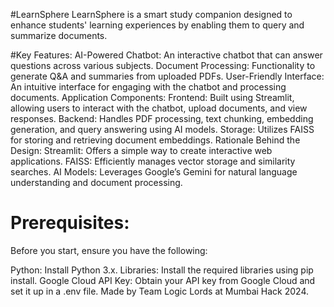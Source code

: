 #LearnSphere
LearnSphere is a smart study companion designed to enhance students' learning experiences by enabling them to query and summarize documents.

#Key Features:
AI-Powered Chatbot: An interactive chatbot that can answer questions across various subjects.
Document Processing: Functionality to generate Q&A and summaries from uploaded PDFs.
User-Friendly Interface: An intuitive interface for engaging with the chatbot and processing documents.
Application Components:
Frontend: Built using Streamlit, allowing users to interact with the chatbot, upload documents, and view responses.
Backend: Handles PDF processing, text chunking, embedding generation, and query answering using AI models.
Storage: Utilizes FAISS for storing and retrieving document embeddings.
Rationale Behind the Design:
Streamlit: Offers a simple way to create interactive web applications.
FAISS: Efficiently manages vector storage and similarity searches.
AI Models: Leverages Google’s Gemini for natural language understanding and document processing.
# Prerequisites:
Before you start, ensure you have the following:

Python: Install Python 3.x.
Libraries: Install the required libraries using pip install.
Google Cloud API Key: Obtain your API key from Google Cloud and set it up in a .env file.
Made by Team Logic Lords at Mumbai Hack 2024.
